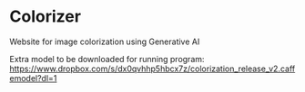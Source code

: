 # Colorizer
Website for image colorization using Generative AI

Extra model to be downloaded for running program: https://www.dropbox.com/s/dx0qvhhp5hbcx7z/colorization_release_v2.caffemodel?dl=1
